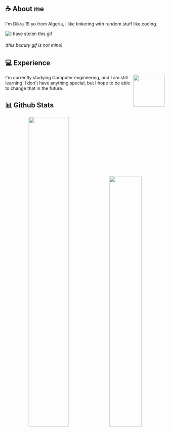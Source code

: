 
## **☕ About me**
I'm Dikra 19 yo from Algeria, i like tinkering with random stuff like coding.

![I have stolen this gif](https://c.tenor.com/CwZDbX7DvR8AAAAd/pixel-sakura.gif) 
###### (this beauty gif is not mine)

## **💻 Experience**
<a href="https://github.com/Dikradev"><img align="right" width="100" src="./images/"></a>
I'm currently studying Computer engineering, and I am still learning. I don't have anything special, but I hope to be able to change that in the future.

## **📊 Github Stats**

<p align="center"><img width="50%" src="https://github-readme-stats.vercel.app/api?username=Dikradev&show_icons=true&count_private=true&theme=react&hide_border=true&bg_color=0D1117"/> <img width="45%" src="https://github-readme-stats.vercel.app/api/top-langs/?username=Dikradev&show_icons=true&count_private=true&theme=react&hide_border=true&bg_color=0D1117&layout=compact"/>
</p>



<!---
Dikradev/Dikradev is a ✨ special ✨ repository because its `README.md` (this file) appears on your GitHub profile.
You can click the Preview link to take a look at your changes.
--->
